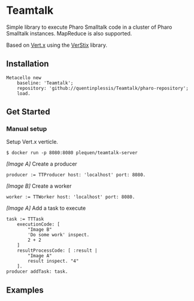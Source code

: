 # Teamtalk

Simple library to execute Pharo Smalltalk code in a cluster of Pharo Smalltalk instances.
MapReduce is also supported.

Based on [Vert.x](http://vertx.io/) using the [VerStix](https://github.com/mumez/VerStix) library.

## Installation

```smalltalk
Metacello new
    baseline: 'Teamtalk';
    repository: 'github://quentinplessis/Teamtalk/pharo-repository';
    load.
```

## Get Started

### Manual setup

Setup Vert.x verticle.

```
$ docker run -p 8080:8080 plequen/teamtalk-server
```

*[Image A]* Create a producer

```smalltalk
producer := TTProducer host: 'localhost' port: 8080.
```

*[Image B]* Create a worker

```smalltalk
worker := TTWorker host: 'localhost' port: 8080.
```

*[Image A]* Add a task to execute

```smalltalk
task := TTTask
	executionCode: [
		"Image B"
		'Do some work' inspect.
		2 + 2
	]
	resultProcessCode: [ :result |
		"Image A"
		result inspect. "4"
	].
producer addTask: task.
```


## Examples


